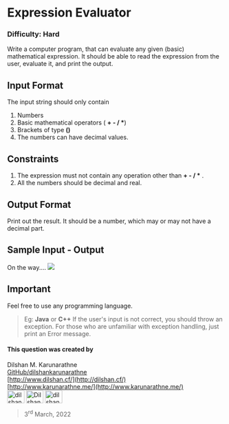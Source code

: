 # Expression Evaluator

### Difficulty: Hard

Write a computer program, that can evaluate any given (basic) mathematical expression. It should be able to read the expression from the user, evaluate it, and print the output.  

## Input Format
The input string should only contain  
1. Numbers
2. Basic mathematical operators ( **+ - / \***)
3. Brackets of type **()**
4. The numbers can have decimal values.

## Constraints
1. The expression must not contain any operation other than **+ - / \*** . 
2. All the numbers should be decimal and real. 

## Output Format
Print out the result. It should be a number, which may or may not have a decimal part. 

## Sample Input - Output
On the way....
![](outputs.png)
 

## Important
Feel free to use any programming language. 
> Eg: **Java** or **C++**
If the user's input is not correct, you should throw an exception. For those who are unfamiliar with exception handling, just print an Error message.  

#### This question was created by
Dilshan M. Karunarathne  
[GitHub/dilshankarunarathne](https://github.com/dilshankarunarathne)  
[http://www.dilshan.cf/](http://dilshan.cf/)  
[http://www.karunarathne.me/](http://www.karunarathne.me/)  
<a href="https://fb.com/dilshankarunarathn" target="blank"><img align="center" src="https://raw.githubusercontent.com/rahuldkjain/github-profile-readme-generator/master/src/images/icons/Social/facebook.svg" alt="dilshankarunarathn" height="30" width="40" /></a>
<a href="https://twitter.com/DilshanKarunar8" target="blank"><img align="center" src="https://raw.githubusercontent.com/rahuldkjain/github-profile-readme-generator/master/src/images/icons/Social/twitter.svg" alt="DilshanKarunar8" height="30" width="40" /></a>
<a href="https://linkedin.com/in/dilshan-karunarathne-836789225" target="blank"><img align="center" src="https://raw.githubusercontent.com/rahuldkjain/github-profile-readme-generator/master/src/images/icons/Social/linked-in-alt.svg" alt="dilshan-karunarathne-836789225" height="30" width="40" /></a>
> 3<sup>rd</sup> March, 2022
